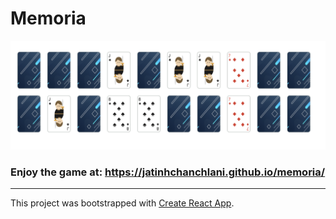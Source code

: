 # Memoria

![screenshot](src/images/cards/game_sample.png)

### Enjoy the game at: https://jatinhchanchlani.github.io/memoria/

---

This project was bootstrapped with [Create React App](https://github.com/facebook/create-react-app).

